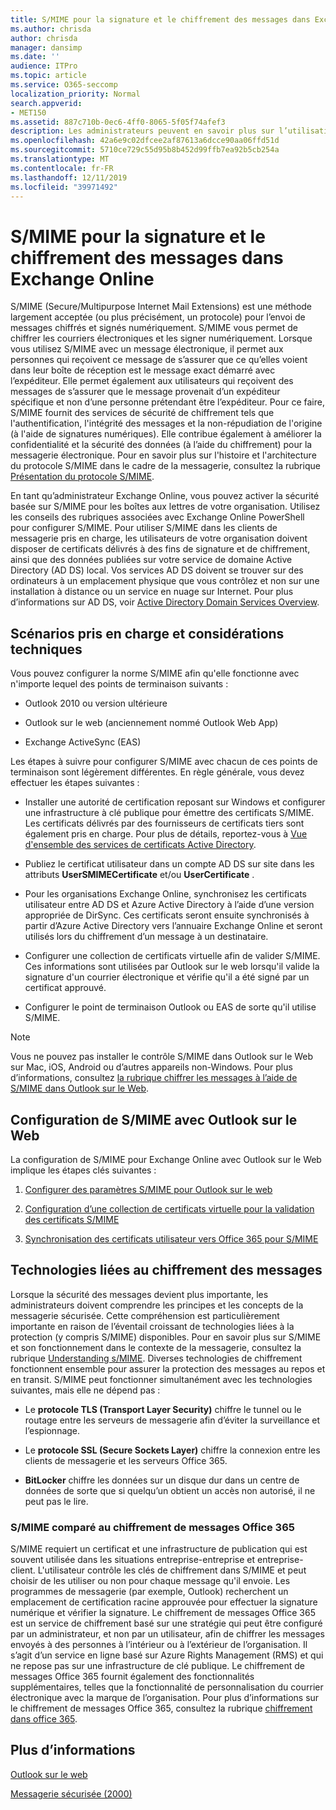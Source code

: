 ```yaml
---
title: S/MIME pour la signature et le chiffrement des messages dans Exchange Online
ms.author: chrisda
author: chrisda
manager: dansimp
ms.date: ''
audience: ITPro
ms.topic: article
ms.service: O365-seccomp
localization_priority: Normal
search.appverid:
- MET150
ms.assetid: 887c710b-0ec6-4ff0-8065-5f05f74afef3
description: Les administrateurs peuvent en savoir plus sur l’utilisation de S/MIME dans Exchange Online.
ms.openlocfilehash: 42a6e9c02dfcee2af87613a6dcce90aa06ffd51d
ms.sourcegitcommit: 5710ce729c55d95b8b452d99ffb7ea92b5cb254a
ms.translationtype: MT
ms.contentlocale: fr-FR
ms.lasthandoff: 12/11/2019
ms.locfileid: "39971492"
---
```

# <a name="smime-for-message-signing-and-encryption-in-exchange-online"></a>S/MIME pour la signature et le chiffrement des messages dans Exchange Online

S/MIME (Secure/Multipurpose Internet Mail Extensions) est une méthode largement acceptée (ou plus précisément, un protocole) pour l’envoi de messages chiffrés et signés numériquement. S/MIME vous permet de chiffrer les courriers électroniques et les signer numériquement. Lorsque vous utilisez S/MIME avec un message électronique, il permet aux personnes qui reçoivent ce message de s’assurer que ce qu’elles voient dans leur boîte de réception est le message exact démarré avec l’expéditeur. Elle permet également aux utilisateurs qui reçoivent des messages de s’assurer que le message provenait d’un expéditeur spécifique et non d’une personne prétendant être l’expéditeur. Pour ce faire, S/MIME fournit des services de sécurité de chiffrement tels que l'authentification, l'intégrité des messages et la non-répudiation de l'origine (à l'aide de signatures numériques). Elle contribue également à améliorer la confidentialité et la sécurité des données (à l’aide du chiffrement) pour la messagerie électronique. Pour en savoir plus sur l'histoire et l'architecture du protocole S/MIME dans le cadre de la messagerie, consultez la rubrique [Présentation du protocole S/MIME](https://docs.microsoft.com/previous-versions/tn-archive/aa995740(v=exchg.65)).

En tant qu’administrateur Exchange Online, vous pouvez activer la sécurité basée sur S/MIME pour les boîtes aux lettres de votre organisation. Utilisez les conseils des rubriques associées avec Exchange Online PowerShell pour configurer S/MIME. Pour utiliser S/MIME dans les clients de messagerie pris en charge, les utilisateurs de votre organisation doivent disposer de certificats délivrés à des fins de signature et de chiffrement, ainsi que des données publiées sur votre service de domaine Active Directory (AD DS) local. Vos services AD DS doivent se trouver sur des ordinateurs à un emplacement physique que vous contrôlez et non sur une installation à distance ou un service en nuage sur Internet. Pour plus d’informations sur AD DS, voir [Active Directory Domain Services Overview](https://docs.microsoft.com/windows-server/identity/ad-ds/get-started/virtual-dc/active-directory-domain-services-overview).

## <a name="supported-scenarios-and-technical-considerations"></a>Scénarios pris en charge et considérations techniques

Vous pouvez configurer la norme S/MIME afin qu'elle fonctionne avec n'importe lequel des points de terminaison suivants :

- Outlook 2010 ou version ultérieure

- Outlook sur le web (anciennement nommé Outlook Web App)

- Exchange ActiveSync (EAS)

Les étapes à suivre pour configurer S/MIME avec chacun de ces points de terminaison sont légèrement différentes. En règle générale, vous devez effectuer les étapes suivantes :

- Installer une autorité de certification reposant sur Windows et configurer une infrastructure à clé publique pour émettre des certificats S/MIME. Les certificats délivrés par des fournisseurs de certificats tiers sont également pris en charge. Pour plus de détails, reportez-vous à [Vue d'ensemble des services de certificats Active Directory](https://docs.microsoft.com/previous-versions/windows/it-pro/windows-server-2012-r2-and-2012/hh831740(v=ws.11)).

- Publiez le certificat utilisateur dans un compte AD DS sur site dans les attributs **UserSMIMECertificate** et/ou **UserCertificate** .

- Pour les organisations Exchange Online, synchronisez les certificats utilisateur entre AD DS et Azure Active Directory à l’aide d’une version appropriée de DirSync. Ces certificats seront ensuite synchronisés à partir d’Azure Active Directory vers l’annuaire Exchange Online et seront utilisés lors du chiffrement d’un message à un destinataire.

- Configurer une collection de certificats virtuelle afin de valider S/MIME. Ces informations sont utilisées par Outlook sur le web lorsqu'il valide la signature d'un courrier électronique et vérifie qu'il a été signé par un certificat approuvé.

- Configurer le point de terminaison Outlook ou EAS de sorte qu'il utilise S/MIME.

> [!NOTE]
> Vous ne pouvez pas installer le contrôle S/MIME dans Outlook sur le Web sur Mac, iOS, Android ou d’autres appareils non-Windows. Pour plus d’informations, consultez [la rubrique chiffrer les messages à l’aide de S/MIME dans Outlook sur le Web](https://support.office.com/article/878c79fc-7088-4b39-966f-14512658f480).

## <a name="setup-smime-with-outlook-on-the-web"></a>Configuration de S/MIME avec Outlook sur le Web

La configuration de S/MIME pour Exchange Online avec Outlook sur le Web implique les étapes clés suivantes :

1. [Configurer des paramètres S/MIME pour Outlook sur le web](configure-s-mime-settings-for-outlook-web-app.md)

2. [Configuration d’une collection de certificats virtuelle pour la validation des certificats S/MIME](set-up-virtual-certificate-collection-to-validate-s-mime.md)

3. [Synchronisation des certificats utilisateur vers Office 365 pour S/MIME](sync-user-certificates-to-office-365-for-s-mime.md)

## <a name="related-message-encryption-technologies"></a>Technologies liées au chiffrement des messages

Lorsque la sécurité des messages devient plus importante, les administrateurs doivent comprendre les principes et les concepts de la messagerie sécurisée. Cette compréhension est particulièrement importante en raison de l’éventail croissant de technologies liées à la protection (y compris S/MIME) disponibles. Pour en savoir plus sur S/MIME et son fonctionnement dans le contexte de la messagerie, consultez la rubrique [Understanding s/MIME](https://docs.microsoft.com/previous-versions/tn-archive/aa995740(v=exchg.65)). Diverses technologies de chiffrement fonctionnent ensemble pour assurer la protection des messages au repos et en transit. S/MIME peut fonctionner simultanément avec les technologies suivantes, mais elle ne dépend pas :

- Le **protocole TLS (Transport Layer Security)** chiffre le tunnel ou le routage entre les serveurs de messagerie afin d’éviter la surveillance et l’espionnage.

- Le **protocole SSL (Secure Sockets Layer)** chiffre la connexion entre les clients de messagerie et les serveurs Office 365.

- **BitLocker** chiffre les données sur un disque dur dans un centre de données de sorte que si quelqu’un obtient un accès non autorisé, il ne peut pas le lire.

### <a name="smime-compared-with-office-365-message-encryption"></a>S/MIME comparé au chiffrement de messages Office 365

S/MIME requiert un certificat et une infrastructure de publication qui est souvent utilisée dans les situations entreprise-entreprise et entreprise-client. L'utilisateur contrôle les clés de chiffrement dans S/MIME et peut choisir de les utiliser ou non pour chaque message qu'il envoie. Les programmes de messagerie (par exemple, Outlook) recherchent un emplacement de certification racine approuvée pour effectuer la signature numérique et vérifier la signature. Le chiffrement de messages Office 365 est un service de chiffrement basé sur une stratégie qui peut être configuré par un administrateur, et non par un utilisateur, afin de chiffrer les messages envoyés à des personnes à l’intérieur ou à l’extérieur de l’organisation. Il s’agit d’un service en ligne basé sur Azure Rights Management (RMS) et qui ne repose pas sur une infrastructure de clé publique. Le chiffrement de messages Office 365 fournit également des fonctionnalités supplémentaires, telles que la fonctionnalité de personnalisation du courrier électronique avec la marque de l’organisation. Pour plus d’informations sur le chiffrement de messages Office 365, consultez la rubrique [chiffrement dans office 365](https://docs.microsoft.com/microsoft-365/compliance/encryption).

## <a name="more-information"></a>Plus d’informations

[Outlook sur le web](https://docs.microsoft.com/exchange/exchange-admin-center)

[Messagerie sécurisée (2000)](https://docs.microsoft.com/previous-versions/windows/it-pro/windows-2000-server/cc962043(v=technet.10))

